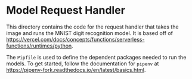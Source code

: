 # Model Request Handler

This directory contains the code for the request handler that takes the image
and runs the MNIST digit recognition model. It is based off of
https://vercel.com/docs/concepts/functions/serverless-functions/runtimes/python.

The `Pipfile` is used to define the dependent packages needed to run the
models. To get started, follow the documentation for `pipenv` at
https://pipenv-fork.readthedocs.io/en/latest/basics.html.
